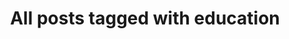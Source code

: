 ---
layout: tag
title: "All posts tagged with education"
permalink: /weblog/tags/education/
taxonomy: education
---